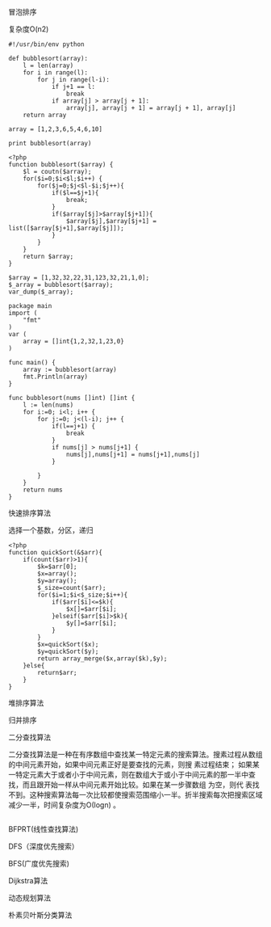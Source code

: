 冒泡排序

复杂度O(n2)
```
#!/usr/bin/env python

def bubblesort(array):
    l = len(array)
    for i in range(l):
        for j in range(l-i):
            if j+1 == l:
                break
            if array[j] > array[j + 1]:
                array[j], array[j + 1] = array[j + 1], array[j]
    return array

array = [1,2,3,6,5,4,6,10]

print bubblesort(array)
```
```
<?php
function bubblesort($array) {
    $l = coutn($array);
    for($i=0;$i<$l;$i++) {
        for($j=0;$j<$l-$i;$j++){
            if($l==$j+1){
                break;
            }
            if($array[$j]>$array[$j+1]){
                $array[$j],$array[$j+1] = list([$array[$j+1],$array[$j]]);
            }
        }
    }
    return $array;
}

$array = [1,32,32,22,31,123,32,21,1,0];
$_array = bubblesort($array);
var_dump($_array);
```
```
package main
import (
    "fmt"
)
var (
    array = []int{1,2,32,1,23,0}
)

func main() {
    array := bubblesort(array)
    fmt.Println(array)
}

func bubblesort(nums []int) []int {
    l := len(nums)
    for i:=0; i<l; i++ {
        for j:=0; j<(l-i); j++ {
            if(l==j+1) {
                break
            }
            if nums[j] > nums[j+1] {
                nums[j],nums[j+1] = nums[j+1],nums[j]
            }

        }
    }
    return nums
}
```
快速排序算法

选择一个基数，分区，递归

```
<?php
function quickSort(&$arr){
    if(count($arr)>1){
        $k=$arr[0];
        $x=array();
        $y=array();
        $_size=count($arr);
        for($i=1;$i<$_size;$i++){
            if($arr[$i]<=$k){
                $x[]=$arr[$i];
            }elseif($arr[$i]>$k){
                $y[]=$arr[$i];
            }
        }
        $x=quickSort($x);
        $y=quickSort($y);
        return array_merge($x,array($k),$y);
    }else{
        return$arr;
    }
}
```

堆排序算法

归并排序

二分查找算法

二分查找算法是一种在有序数组中查找某一特定元素的搜索算法。搜素过程从数组的中间元素开始，如果中间元素正好是要查找的元素，则搜 素过程结束； 如果某一特定元素大于或者小于中间元素，则在数组大于或小于中间元素的那一半中查找，而且跟开始一样从中间元素开始比较。如果在某一步骤数组 为空，则代 表找不到。这种搜索算法每一次比较都使搜索范围缩小一半。折半搜索每次把搜索区域减少一半，时间复杂度为Ο(logn) 。
```
```

BFPRT(线性查找算法)

DFS（深度优先搜索）

BFS(广度优先搜索)

Dijkstra算法

动态规划算法

朴素贝叶斯分类算法
